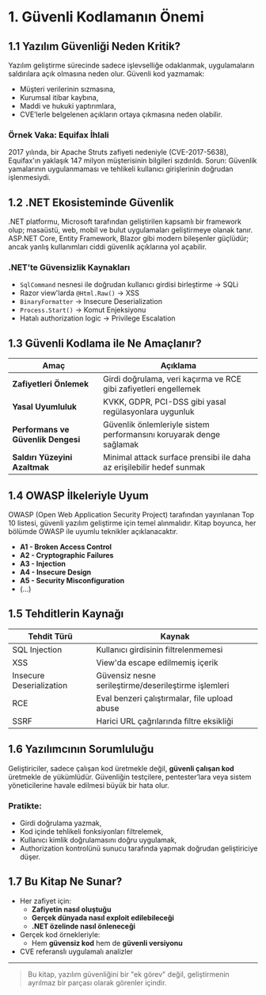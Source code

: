 # 1. Güvenli Kodlamanın Önemi

## 1.1 Yazılım Güvenliği Neden Kritik?

Yazılım geliştirme sürecinde sadece işlevselliğe odaklanmak, uygulamaların saldırılara açık olmasına neden olur. Güvenli kod yazmamak:

- Müşteri verilerinin sızmasına,
- Kurumsal itibar kaybına,
- Maddi ve hukuki yaptırımlara,
- CVE’lerle belgelenen açıkların ortaya çıkmasına neden olabilir.

### Örnek Vaka: Equifax İhlali

2017 yılında, bir Apache Struts zafiyeti nedeniyle (CVE-2017-5638), Equifax'ın yaklaşık 147 milyon müşterisinin bilgileri sızdırıldı. Sorun: Güvenlik yamalarının uygulanmaması ve tehlikeli kullanıcı girişlerinin doğrudan işlenmesiydi.

## 1.2 .NET Ekosisteminde Güvenlik

.NET platformu, Microsoft tarafından geliştirilen kapsamlı bir framework olup; masaüstü, web, mobil ve bulut uygulamaları geliştirmeye olanak tanır. ASP.NET Core, Entity Framework, Blazor gibi modern bileşenler güçlüdür; ancak yanlış kullanımları ciddi güvenlik açıklarına yol açabilir.

### .NET’te Güvensizlik Kaynakları

- `SqlCommand` nesnesi ile doğrudan kullanıcı girdisi birleştirme → SQLi
- Razor view'larda `@Html.Raw()` → XSS
- `BinaryFormatter` → Insecure Deserialization
- `Process.Start()` → Komut Enjeksiyonu
- Hatalı authorization logic → Privilege Escalation

## 1.3 Güvenli Kodlama ile Ne Amaçlanır?

| Amaç                             | Açıklama |
|----------------------------------|----------|
| **Zafiyetleri Önlemek**          | Girdi doğrulama, veri kaçırma ve RCE gibi zafiyetleri engellemek |
| **Yasal Uyumluluk**              | KVKK, GDPR, PCI-DSS gibi yasal regülasyonlara uygunluk |
| **Performans ve Güvenlik Dengesi** | Güvenlik önlemleriyle sistem performansını koruyarak denge sağlamak |
| **Saldırı Yüzeyini Azaltmak**    | Minimal attack surface prensibi ile daha az erişilebilir hedef sunmak |

## 1.4 OWASP İlkeleriyle Uyum

OWASP (Open Web Application Security Project) tarafından yayınlanan Top 10 listesi, güvenli yazılım geliştirme için temel alınmalıdır. Kitap boyunca, her bölümde OWASP ile uyumlu teknikler açıklanacaktır.

- **A1 - Broken Access Control**
- **A2 - Cryptographic Failures**
- **A3 - Injection**
- **A4 - Insecure Design**
- **A5 - Security Misconfiguration**
- (…)

## 1.5 Tehditlerin Kaynağı

| Tehdit Türü         | Kaynak |
|---------------------|--------|
| SQL Injection       | Kullanıcı girdisinin filtrelenmemesi |
| XSS                 | View'da escape edilmemiş içerik |
| Insecure Deserialization | Güvensiz nesne serileştirme/deserileştirme işlemleri |
| RCE                 | Eval benzeri çalıştırmalar, file upload abuse |
| SSRF                | Harici URL çağrılarında filtre eksikliği |

## 1.6 Yazılımcının Sorumluluğu

Geliştiriciler, sadece çalışan kod üretmekle değil, **güvenli çalışan kod** üretmekle de yükümlüdür. Güvenliğin testçilere, pentester’lara veya sistem yöneticilerine havale edilmesi büyük bir hata olur.

### Pratikte:
- Girdi doğrulama yazmak,
- Kod içinde tehlikeli fonksiyonları filtrelemek,
- Kullanıcı kimlik doğrulamasını doğru uygulamak,
- Authorization kontrolünü sunucu tarafında yapmak doğrudan geliştiriciye düşer.

## 1.7 Bu Kitap Ne Sunar?

- Her zafiyet için: 
  - **Zafiyetin nasıl oluştuğu**
  - **Gerçek dünyada nasıl exploit edilebileceği**
  - **.NET özelinde nasıl önleneceği**
- Gerçek kod örnekleriyle:
  - Hem **güvensiz kod** hem de **güvenli versiyonu**
- CVE referanslı uygulamalı analizler

---

> Bu kitap, yazılım güvenliğini bir "ek görev" değil, geliştirmenin ayrılmaz bir parçası olarak görenler içindir.

